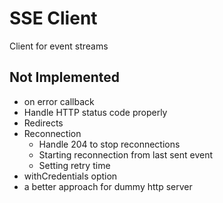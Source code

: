 # SSE Client

Client for event streams


## Not Implemented

- on error callback
- Handle HTTP status code properly
- Redirects
- Reconnection
  - Handle 204 to stop reconnections
  - Starting reconnection from last sent event
  - Setting retry time
- withCredentials option
- a better approach for dummy http server

